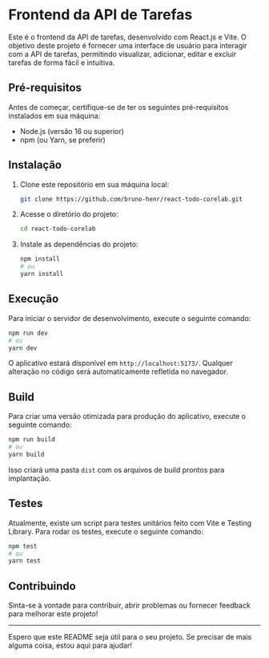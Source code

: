# Frontend da API de Tarefas

Este é o frontend da API de tarefas, desenvolvido com React.js e Vite. O objetivo deste projeto é fornecer uma interface de usuário para interagir com a API de tarefas, permitindo visualizar, adicionar, editar e excluir tarefas de forma fácil e intuitiva.

## Pré-requisitos

Antes de começar, certifique-se de ter os seguintes pré-requisitos instalados em sua máquina:

- Node.js (versão 16 ou superior)
- npm (ou Yarn, se preferir)

## Instalação

1. Clone este repositório em sua máquina local:

    ```bash
    git clone https://github.com/bruno-henr/react-todo-corelab.git
    ```

2. Acesse o diretório do projeto:

    ```bash
    cd react-todo-corelab
    ```

3. Instale as dependências do projeto:

    ```bash
    npm install
    # ou
    yarn install
    ```


## Execução

Para iniciar o servidor de desenvolvimento, execute o seguinte comando:

```bash
npm run dev
# ou
yarn dev
```

O aplicativo estará disponível em `http://localhost:5173/`. Qualquer alteração no código será automaticamente refletida no navegador.

## Build

Para criar uma versão otimizada para produção do aplicativo, execute o seguinte comando:

```bash
npm run build
# ou
yarn build
```

Isso criará uma pasta `dist` com os arquivos de build prontos para implantação.

## Testes

Atualmente, existe um script para testes unitários feito com Vite e Testing Library. Para rodar os testes, execute o seguinte comando:

```bash
npm test
# ou
yarn test
```

## Contribuindo

Sinta-se à vontade para contribuir, abrir problemas ou fornecer feedback para melhorar este projeto!

---

Espero que este README seja útil para o seu projeto. Se precisar de mais alguma coisa, estou aqui para ajudar!